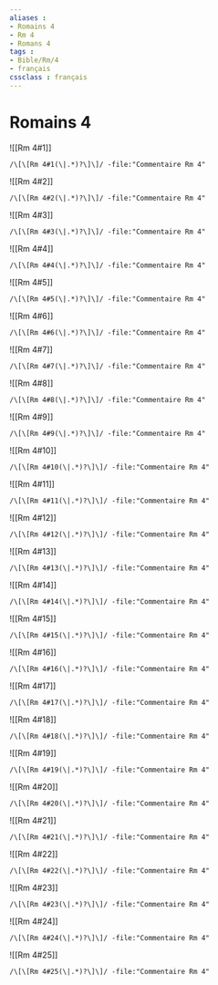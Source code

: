 ```yaml
---
aliases : 
- Romains 4
- Rm 4
- Romans 4
tags : 
- Bible/Rm/4
- français
cssclass : français
---
```


# Romains 4

![[Rm 4#1]]

```query
/\[\[Rm 4#1(\|.*)?\]\]/ -file:"Commentaire Rm 4"
```

![[Rm 4#2]]

```query
/\[\[Rm 4#2(\|.*)?\]\]/ -file:"Commentaire Rm 4"
```

![[Rm 4#3]]

```query
/\[\[Rm 4#3(\|.*)?\]\]/ -file:"Commentaire Rm 4"
```

![[Rm 4#4]]

```query
/\[\[Rm 4#4(\|.*)?\]\]/ -file:"Commentaire Rm 4"
```

![[Rm 4#5]]

```query
/\[\[Rm 4#5(\|.*)?\]\]/ -file:"Commentaire Rm 4"
```

![[Rm 4#6]]

```query
/\[\[Rm 4#6(\|.*)?\]\]/ -file:"Commentaire Rm 4"
```

![[Rm 4#7]]

```query
/\[\[Rm 4#7(\|.*)?\]\]/ -file:"Commentaire Rm 4"
```

![[Rm 4#8]]

```query
/\[\[Rm 4#8(\|.*)?\]\]/ -file:"Commentaire Rm 4"
```

![[Rm 4#9]]

```query
/\[\[Rm 4#9(\|.*)?\]\]/ -file:"Commentaire Rm 4"
```

![[Rm 4#10]]

```query
/\[\[Rm 4#10(\|.*)?\]\]/ -file:"Commentaire Rm 4"
```

![[Rm 4#11]]

```query
/\[\[Rm 4#11(\|.*)?\]\]/ -file:"Commentaire Rm 4"
```

![[Rm 4#12]]

```query
/\[\[Rm 4#12(\|.*)?\]\]/ -file:"Commentaire Rm 4"
```

![[Rm 4#13]]

```query
/\[\[Rm 4#13(\|.*)?\]\]/ -file:"Commentaire Rm 4"
```

![[Rm 4#14]]

```query
/\[\[Rm 4#14(\|.*)?\]\]/ -file:"Commentaire Rm 4"
```

![[Rm 4#15]]

```query
/\[\[Rm 4#15(\|.*)?\]\]/ -file:"Commentaire Rm 4"
```

![[Rm 4#16]]

```query
/\[\[Rm 4#16(\|.*)?\]\]/ -file:"Commentaire Rm 4"
```

![[Rm 4#17]]

```query
/\[\[Rm 4#17(\|.*)?\]\]/ -file:"Commentaire Rm 4"
```

![[Rm 4#18]]

```query
/\[\[Rm 4#18(\|.*)?\]\]/ -file:"Commentaire Rm 4"
```

![[Rm 4#19]]

```query
/\[\[Rm 4#19(\|.*)?\]\]/ -file:"Commentaire Rm 4"
```

![[Rm 4#20]]

```query
/\[\[Rm 4#20(\|.*)?\]\]/ -file:"Commentaire Rm 4"
```

![[Rm 4#21]]

```query
/\[\[Rm 4#21(\|.*)?\]\]/ -file:"Commentaire Rm 4"
```

![[Rm 4#22]]

```query
/\[\[Rm 4#22(\|.*)?\]\]/ -file:"Commentaire Rm 4"
```

![[Rm 4#23]]

```query
/\[\[Rm 4#23(\|.*)?\]\]/ -file:"Commentaire Rm 4"
```

![[Rm 4#24]]

```query
/\[\[Rm 4#24(\|.*)?\]\]/ -file:"Commentaire Rm 4"
```

![[Rm 4#25]]

```query
/\[\[Rm 4#25(\|.*)?\]\]/ -file:"Commentaire Rm 4"
```

